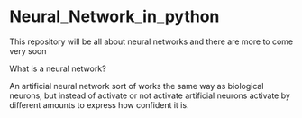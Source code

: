 # Neural_Network_in_python
This repository will be all about neural networks and there are more to come very soon

What is a neural network?

An artificial neural network sort of works the same way as biological neurons, but instead of activate or not activate artificial neurons activate by different amounts to express how confident it is. 

